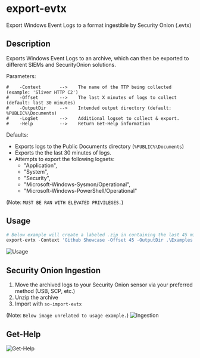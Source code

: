 # export-evtx
Export Windows Event Logs to a format ingestible by Security Onion (.evtx)

## Description
Exports Windows Event Logs to an archive, which can then be exported to different SIEMs and SecurityOnion solutions.

Parameters:
```
#    -Context       -->    The name of the TTP being collected (example: 'Sliver HTTP C2')
#    -Offset        -->    The last X minutes of logs to collect (default: last 30 minutes)
#    -OutputDir     -->    Intended output directory (default: %PUBLIC%\Documents)
#    -LogSet        -->    Additional logset to collect & export.
#    -Help          -->    Return Get-Help information
```

Defaults:
- Exports logs to the Public Documents directory (``%PUBLIC%\Documents``)
- Exports the the last 30 minutes of logs.
- Attempts to export the following logsets:
  - "Application",
  - "System",
  - "Security",
  - "Microsoft-Windows-Sysmon/Operational",
  - "Microsoft-Windows-PowerShell/Operational"
  
(Note: ``MUST BE RAN WITH ELEVATED PRIVILEGES.``)

## Usage
```powershell
# Below example will create a labeled .zip in containing the last 45 minutes of logs
export-evtx -Context 'Github Showcase -Offset 45 -OutputDir .\Examples
```
![Usage](https://cdn.discordapp.com/attachments/855920119292362802/1086422635778429049/image.png)

## Security Onion Ingestion
1) Move the archived logs to your Security Onion sensor via your preferred method (USB, SCP, etc.)
2) Unzip the archive
3) Import with ``so-import-evtx``

(Note: ``Below image unrelated to usage example.``)
![Ingestion](https://cdn.discordapp.com/attachments/855920119292362802/1086424386342498335/Pasted_image_20230126180644.png)

## Get-Help
![Get-Help](https://cdn.discordapp.com/attachments/855920119292362802/1086423429047128156/image.png)
